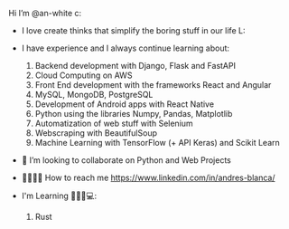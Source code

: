 Hi I’m @an-white c:
- I love create thinks that simplify the boring stuff in our life L:
- I have experience and I always continue learning about:
  1.  Backend development with Django, Flask and FastAPI
  2.  Cloud Computing on AWS
  3.  Front End development with the frameworks React and Angular
  4.  MySQL, MongoDB, PostgreSQL
  5.  Development of Android apps with React Native
  6.  Python using the libraries Numpy, Pandas, Matplotlib
  7.  Automatization of web stuff with Selenium
  8.  Webscraping with BeautifulSoup
  9.  Machine Learning with TensorFlow (+ API Keras) and Scikit Learn

- 🥽 I’m looking to collaborate on Python and Web Projects
- 🙋‍♂️🙋‍♀️ How to reach me https://www.linkedin.com/in/andres-blanca/

- I'm Learning 👨‍🎓🔜💻:
  1. Rust
<!---
an-white/an-white is a ✨ special ✨ repository because its `README.md` (this file) appears on your GitHub profile.
You can click the Preview link to take a look at your changes.
--->
